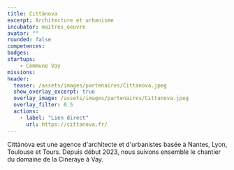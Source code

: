 ```yaml
---
title: Cittànova
excerpt: Architecture et urbanisme
incubator: maitres_oeuvre
avatar: ""
rounded: false
competences:
badges:
startups:
    - Commune Vay
missions:
header:
  teaser: /assets/images/partenaires/Cittanova.jpeg
  show_overlay_excerpt: true
  overlay_image: /assets/images/partenaires/Cittanova.jpeg
  overlay_filter: 0.5
  actions:
    - label: "Lien direct"
      url: https://cittanova.fr/
---
```


Cittànova est une agence d'architecte et d'urbanistes basée à Nantes, Lyon, Toulouse et Tours. Depuis début 2023, nous suivons ensemble le chantier du domaine de la Cineraye à Vay.
